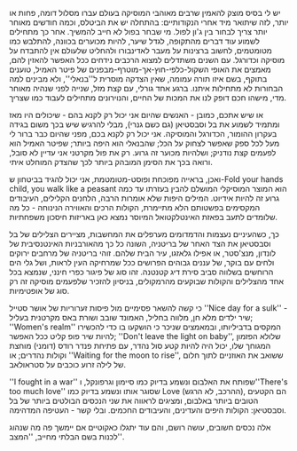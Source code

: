 יש לי בסיס מוצק להאמין שרבים מאוהבי המוסיקה בעולם עברו מסלול דומה, פחות או יותר, לזה שיתואר מיד אחרי הנקודותיים: בהתחלה יש את הביטלס, וכמה חודשים מאוחר יותר צריך לבחור בין ג'ון לפול. מי שבחר בפול לא חייב להמשיך. אחר כך מתחילים לשמוע עוד דברים מהתקופה, לגדל שיער, להיות מכוערים בכוונה, להתלבש כמו מטומטמים, לחשוב ברצינות על מעבר לאדינבורו ולהחליט שלעולם אין להתבדח על מוסיקה וכדורגל. עם השנים משתדלים למצוא הרכבים נידחים ככל האפשר להאזין להם, מאמצים את האופי השקול-כלפי-חוץ-אך-מוטרף-מבפנים של פיטר האמיל, טוענים בתוקף, בשם איזו תורה עמומה, שאין הצדקה מוסרית ל''בנאלי'', ולא מבינים למה הבחורות לא מתחילות איתנו. ברגע אחד גורלי, עם קצת מזל, שנייה לפני שנהיה מאוחר מדי, מישהו חכם דופק לנו את המכות של החיים, והנוירונים מתחילים לעבוד כמו שצריך. 

או שיש אתכם, כמובן - האנשים שהיום אני יכול רק לקנא בהם - שיכולים היו מאז ומתמיד לשמוע את בל וסבסטיאן (גם כשם גנרי), מבלי להרגיש שיש בכך משום בגידה בעקרון ההומור, הכדורגל והמוסיקה. אני יכול רק לקנא בכם, מפני שהיום כבר ברור לי מעל לכל ספק שאפשר לצחוק על הכל; שהבנאלי הוא היפה ביותר; שפיטר האמיל הוא לפעמים קצת נודניק; ושלהיות מכוער זה גרוע. רק את פול מקרטני אני עדיין לא סובל, ורואה בכך את הסימן המובהק ביותר לכך שהצדק המוחלט איתי. 

ואכן, בראייה מפוכחת ופוסט-מטומטמת, אני יכול להגיד בביטחון ש-Fold your hands child, you walk like a peasant הוא המוצר המוסיקלי המושלם להבין בעזרתו עד כמה גרוע זה להיות אידיוט. המילים היפות שלא אומרות הרבה, הלחנים הקלילים, העיבודים המקסימים בפשטותם הלא מתיימרת, הקולות הרכים והאווירה הנינוחה - כל מה שלומדים לתעב בפאזת האינטלקטואל המיוסר נמצא כאן באריזות חיסכון משפחתיות. 

כך, כשהעיניים נעצמות והדמדומים מערפלים את המחשבות, מציירים הצלילים של בל וסבסטיאן את הצד האחר של בריטניה, השונה כל כך מהאורבניות האינטנסיבית של לונדון, מנצ'סטר, או אפילו גלאזגו, עיר הבית שלהם. זוהי בריטניה של מרחבים ירוקים ולחים עם בוקר, של עננים גבוהים הפרושים ככל שמרחיקה העין לראות, ושל גלי הים הרוחשים בשלווה סביב סירת דיג קטנטנה. זהו סוג של פיגור כפרי חינני, שנמצא בכל אחד מהצלילים והקולות שבוקעים מהרמקולים, בניסיון להזכיר שלפעמים מוסיקה זה רק סוג של אופטימיות. 

כי קשה להשאר פסימיים מול פיסות זערוריות של אושר סטייל ''Nice day for a sulk'' - שיר ילדים מלא חן, מלווה בחליל, האמונד שובב ושורת באס מקרטנית בעליל; ''Women's realm'' המקסים בדביליותו, ובמאמצים שניכר כי הושקעו בו כדי להכשירו להיות שיר פופ קליט ככל האפשר; ''Don't leave the light on baby'', שלולא הפזמון המגוחך שלו, יכול היה להיות קטע סול נהדר, עם פתיחת פנדר רודס (דומני) מוחצת וקולות נהדרים; או ''Waiting for the moon to rise'', ששואב את האוזניים לתוך חלום של לילה זרוע כוכבים על סטראולאב. 

''I fought in a war'' שפותח את האלבום ונשמע בדיוק כמו סיימון וגרפונקל, ו''There's too much love'' שסוגר אותו ונשמע בדיוק כמו Love (ההרכב, לא הרגש), הם הקטעים הטובים ביותר באלבום, ומציגים לראווה את שני הנכסים הבולטים ביותר של בל וסבסטיאן: הקולות היפים והעדינים, והעיבודים החכמים. ובלי קשר - העטיפה המדהימה. 

אלה נכסים חשובים, עושה רושם, והם עוד יתגלו כאקוטיים אם יימשך פה מה שנהוג לכנות בשם הבלתי מחייב, ''המצב''.